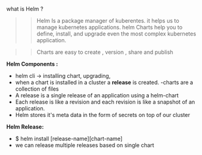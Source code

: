 what is Helm ?

>> Helm Is a package manager of kuberentes. it helps us to manage kubernetes applications. helm Charts help you to define, install, and upgrade even the most complex kubernetes application.

>> Charts are easy to create , version , share and publish

**********************************Helm Components :**********************************

- helm cli → installing chart, upgrading,
- when a chart is installed in a cluster a ****************release**************** is created.
-charts are a collection of files
- A release is a single release of an application using a helm-chart
- Each release is like a revision and each revision is like a snapshot of an application.
- Helm stores it's meta data in the form of secrets on top of our cluster
  
**Helm Release:**
  -  $ helm install [release-name][chart-name]
  - we can release multiple releases based on single chart

